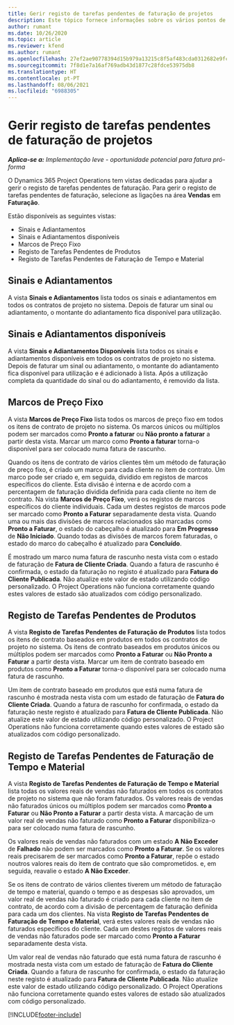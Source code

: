 ```yaml
---
title: Gerir registo de tarefas pendentes de faturação de projetos
description: Este tópico fornece informações sobre os vários pontos de vista disponíveis para utilizar na gestão do atraso de faturação em projetos.
author: rumant
ms.date: 10/26/2020
ms.topic: article
ms.reviewer: kfend
ms.author: rumant
ms.openlocfilehash: 27ef2ae90778394d15b979a13215c8f5af483cda0312682e9fc7256b8282b999
ms.sourcegitcommit: 7f8d1e7a16af769adb43d1877c28fdce53975db8
ms.translationtype: HT
ms.contentlocale: pt-PT
ms.lasthandoff: 08/06/2021
ms.locfileid: "6988305"
---
```

# <a name="manage-project-billing-backlog"></a>Gerir registo de tarefas pendentes de faturação de projetos 

_**Aplica-se a:** Implementação leve - oportunidade potencial para fatura pró-forma_

O Dynamics 365 Project Operations tem vistas dedicadas para ajudar a gerir o registo de tarefas pendentes de faturação. Para gerir o registo de tarefas pendentes de faturação, selecione as ligações na área **Vendas** em **Faturação**. 

Estão disponíveis as seguintes vistas:

- Sinais e Adiantamentos
- Sinais e Adiantamentos disponíveis
- Marcos de Preço Fixo
- Registo de Tarefas Pendentes de Produtos
- Registo de Tarefas Pendentes de Faturação de Tempo e Material

## <a name="retainers-and-advances"></a>Sinais e Adiantamentos

A vista **Sinais e Adiantamentos** lista todos os sinais e adiantamentos em todos os contratos de projeto no sistema. Depois de faturar um sinal ou adiantamento, o montante do adiantamento fica disponível para utilização.

## <a name="available-retainers-and-advances"></a>Sinais e Adiantamentos disponíveis

A vista **Sinais e Adiantamentos Disponíveis** lista todos os sinais e adiantamentos disponíveis em todos os contratos de projeto no sistema. Depois de faturar um sinal ou adiantamento, o montante do adiantamento fica disponível para utilização e é adicionado à lista. Após a utilização completa da quantidade do sinal ou do adiantamento, é removido da lista.

## <a name="fixed-price-milestones"></a>Marcos de Preço Fixo

A vista **Marcos de Preço Fixo** lista todos os marcos de preço fixo em todos os itens de contrato de projeto no sistema. Os marcos únicos ou múltiplos podem ser marcados como **Pronto a faturar** ou **Não pronto a faturar** a partir desta vista. Marcar um marco como **Pronto a faturar** torna-o disponível para ser colocado numa fatura de rascunho.

Quando os itens de contrato de vários clientes têm um método de faturação de preço fixo, é criado um marco para cada cliente no item de contrato. Um marco pode ser criado e, em seguida, dividido em registos de marcos específicos do cliente. Esta divisão é interna e de acordo com a percentagem de faturação dividida definida para cada cliente no item de contrato. Na vista **Marcos de Preço Fixo**, verá os registos de marcos específicos do cliente individuais. Cada um destes registos de marcos pode ser marcado como **Pronto a Faturar** separadamente desta vista. Quando uma ou mais das divisões de marcos relacionados são marcadas como **Pronto a Faturar**, o estado do cabeçalho é atualizado para **Em Progresso** de **Não Iniciado**. Quando todas as divisões de marcos forem faturadas, o estado do marco do cabeçalho é atualizado para **Concluído**.

É mostrado um marco numa fatura de rascunho nesta vista com o estado de faturação de **Fatura de Cliente Criada**. Quando a fatura de rascunho é confirmada, o estado da faturação no registo é atualizado para **Fatura do Cliente Publicada**. Não atualize este valor de estado utilizando código personalizado. O Project Operations não funciona corretamente quando estes valores de estado são atualizados com código personalizado.

## <a name="product-billing-backlog"></a>Registo de Tarefas Pendentes de Produtos

A vista **Registo de Tarefas Pendentes de Faturação de Produtos** lista todos os itens de contrato baseados em produtos em todos os contratos de projeto no sistema. Os itens de contrato baseados em produtos únicos ou múltiplos podem ser marcados como **Pronto a Faturar** ou **Não Pronto a Faturar** a partir desta vista. Marcar um item de contrato baseado em produtos como **Pronto a Faturar** torna-o disponível para ser colocado numa fatura de rascunho.

Um item de contrato baseado em produtos que está numa fatura de rascunho é mostrada nesta vista com um estado de faturação de **Fatura do Cliente Criada**. Quando a fatura de rascunho for confirmada, o estado da faturação neste registo é atualizado para **Fatura de Cliente Publicada**. Não atualize este valor de estado utilizando código personalizado. O Project Operations não funciona corretamente quando estes valores de estado são atualizados com código personalizado.

## <a name="time-and-material-billing-backlog"></a>Registo de Tarefas Pendentes de Faturação de Tempo e Material

A vista **Registo de Tarefas Pendentes de Faturação de Tempo e Material** lista todas os valores reais de vendas não faturados em todos os contratos de projeto no sistema que não foram faturados. Os valores reais de vendas não faturados únicos ou múltiplos podem ser marcados como **Pronto a Faturar** ou **Não Pronto a Faturar** a partir desta vista. A marcação de um valor real de vendas não faturado como **Pronto a Faturar** disponibiliza-o para ser colocado numa fatura de rascunho.

Os valores reais de vendas não faturados com um estado **A Não Exceder** de **Falhado** não podem ser marcados como **Pronto a Faturar**. Se os valores reais precisarem de ser marcados como **Pronto a Faturar**, repõe o estado noutros valores reais do item de contrato que são comprometidos. e, em seguida, reavalie o estado **A Não Exceder**.

Se os itens de contrato de vários clientes tiverem um método de faturação de tempo e material, quando o tempo e as despesas são aprovados, um valor real de vendas não faturado é criado para cada cliente no item de contrato, de acordo com a divisão de percentagem de faturação definida para cada um dos clientes. Na vista **Registo de Tarefas Pendentes de Faturação de Tempo e Material**, verá estes valores reais de vendas não faturados específicos do cliente. Cada um destes registos de valores reais de vendas não faturados pode ser marcado como **Pronto a Faturar** separadamente desta vista.

Um valor real de vendas não faturado que está numa fatura de rascunho é mostrada nesta vista com um estado de faturação de **Fatura do Cliente Criada**. Quando a fatura de rascunho for confirmada, o estado da faturação neste registo é atualizado para **Fatura de Cliente Publicada**. Não atualize este valor de estado utilizando código personalizado. O Project Operations não funciona corretamente quando estes valores de estado são atualizados com código personalizado.


[!INCLUDE[footer-include](../../includes/footer-banner.md)]
